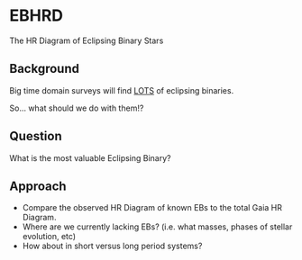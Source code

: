 # EBHRD
The HR Diagram of Eclipsing Binary Stars

## Background
Big time domain surveys will find [LOTS](https://arxiv.org/abs/1105.6011) of eclipsing binaries.

So... what should we do with them!?


## Question
What is the most valuable Eclipsing Binary?

## Approach
- Compare the observed HR Diagram of known EBs to the total Gaia HR Diagram.
- Where are we currently lacking EBs? (i.e. what masses, phases of stellar evolution, etc)
- How about in short versus long period systems?

